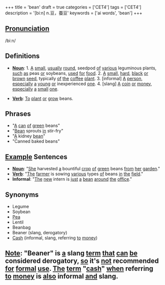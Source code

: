 +++
title = 'bean'
draft = true
categories = ['CET4']
tags = ['CET4']
description = '[biːn] n.豆，蚕豆'
keywords = ['ai words', 'bean']
+++

## [Pronunciation](/en/post/pronunciation/)
/biːn/

## Definitions
- **[Noun](/en/post/noun/)**: 1. [A](/en/post/a/) [small](/en/post/small/), [usually](/en/post/usually/) [round](/en/post/round/), seedpod [of](/en/post/of/) [various](/en/post/various/) leguminous plants, [such](/en/post/such/) [as](/en/post/as/) peas [or](/en/post/or/) soybeans, [used](/en/post/used/) [for](/en/post/for/) [food](/en/post/food/). 2. [A](/en/post/a/) [small](/en/post/small/), [hard](/en/post/hard/), [black](/en/post/black/) [or](/en/post/or/) [brown](/en/post/brown/) [seed](/en/post/seed/), typically [of](/en/post/of/) [the](/en/post/the/) [coffee](/en/post/coffee/) [plant](/en/post/plant/). 3. [informal] [A](/en/post/a/) [person](/en/post/person/), [especially](/en/post/especially/) [a](/en/post/a/) [young](/en/post/young/) [or](/en/post/or/) inexperienced [one](/en/post/one/). 4. [slang] [A](/en/post/a/) [coin](/en/post/coin/) [or](/en/post/or/) [money](/en/post/money/), [especially](/en/post/especially/) [a](/en/post/a/) [small](/en/post/small/) [one](/en/post/one/).

- **[Verb](/en/post/verb/)**: [To](/en/post/to/) [plant](/en/post/plant/) [or](/en/post/or/) [grow](/en/post/grow/) beans.

## Phrases
- "[A](/en/post/a/) [can](/en/post/can/) [of](/en/post/of/) [green](/en/post/green/) beans"
- "[Bean](/en/post/bean/) sprouts [in](/en/post/in/) stir-fry"
- "[A](/en/post/a/) kidney [bean](/en/post/bean/)"
- "Canned baked beans"

## [Example](/en/post/example/) Sentences
- **[Noun](/en/post/noun/)**: "[She](/en/post/she/) harvested [a](/en/post/a/) bountiful [crop](/en/post/crop/) [of](/en/post/of/) [green](/en/post/green/) beans [from](/en/post/from/) [her](/en/post/her/) [garden](/en/post/garden/)."
- **[Verb](/en/post/verb/)**: "[The](/en/post/the/) [farmer](/en/post/farmer/) is sowing [various](/en/post/various/) types [of](/en/post/of/) beans [in](/en/post/in/) [the](/en/post/the/) [field](/en/post/field/)."
- **Informal**: "[The](/en/post/the/) [new](/en/post/new/) intern is [just](/en/post/just/) [a](/en/post/a/) [bean](/en/post/bean/) [around](/en/post/around/) [the](/en/post/the/) [office](/en/post/office/)."

## Synonyms
- Legume
- Soybean
- [Pea](/en/post/pea/)
- Lentil
- Beanbag
- Beaner (slang, derogatory)
- [Cash](/en/post/cash/) (informal, slang, referring [to](/en/post/to/) [money](/en/post/money/))

## [Note](/en/post/note/): "Beaner" is [a](/en/post/a/) slang [term](/en/post/term/) [that](/en/post/that/) [can](/en/post/can/) [be](/en/post/be/) considered derogatory, [so](/en/post/so/) it's [not](/en/post/not/) recommended [for](/en/post/for/) [formal](/en/post/formal/) [use](/en/post/use/). [The](/en/post/the/) [term](/en/post/term/) "[cash](/en/post/cash/)" [when](/en/post/when/) referring [to](/en/post/to/) [money](/en/post/money/) is [also](/en/post/also/) informal [and](/en/post/and/) slang.
